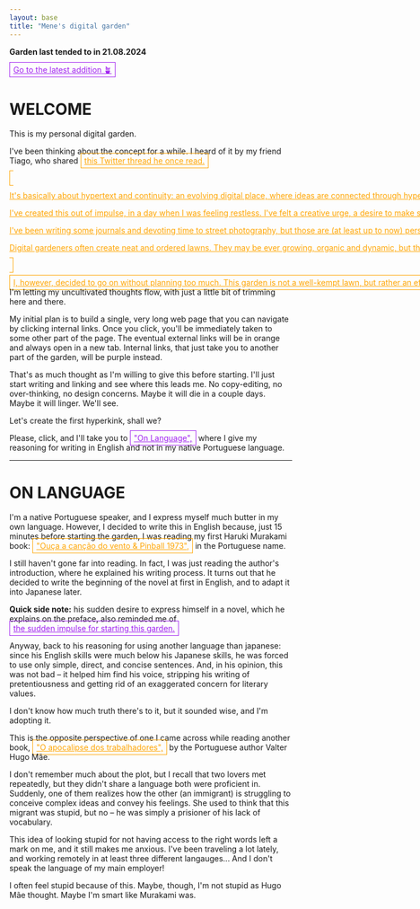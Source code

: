 ```yaml
---
layout: base
title: "Mene's digital garden"
---
```


<style>

	html {
	  scroll-behavior: smooth;
	}

	.site-header {
	  border: 1px solid black;
	}

	a.external, a.internal {
	  padding: 4px;
	  padding-left: 6px;
	  padding-right: 6px;
	  white-space: nowrap;
	}

	  a:hover {
	    opacity: .5;
	  }

	  a.external {
	    color: #ffA500;
	    border: 1px solid #ffA500; 

	  }

	   a.internal {
	    color: #A020F0;
	    border: 1px solid #A020F0; 

	  }

	h1 {
	  font-size: 28px;
	  text-transform: uppercase;
	}

	hr {
		margin-bottom: 30px;
	}

</style>


<div class="group">
	<p><b>Garden last tended to in 21.08.2024</b></p>
	<a id="scroll-link" class="internal" href="#">Go to the latest addition 🪴</a>
</div>

# Welcome

This is my personal digital garden.

I've been thinking about the concept for a while. I heard of it by my friend Tiago, who shared <a class="external" target="_blank" href="https://x.com/Mappletons/status/1250532315459194880">this Twitter thread he once read.

It's basically about hypertext and continuity: an evolving digital place, where ideas are connected through hyperlinking. There are no concerns with being linear, chronological. Things are also never finished: text, layout, images, all is subject to change. This is no newsfeed. It's a garden!

I've created this out of impulse, in a day when I was feeling restless. I've felt a creative urge, a desire to make something that is inherently mine, but that I can also share with others.

I've been writing some journals and devoting time to street photography, but those are (at least up to now) personal endeavors. I feel the urge to put stuff out there – but not something like the journalism pieces I publish as my job, but something that is, and I'm getting repetive here, personal.

Digital gardeners often create neat and ordered lawns. They may be ever growing, organic and dynamic, but they still follow at least some degree of order – tags, labels, different pages and indexes.

I, however, decided to go on without planning too much. This garden is not a well-kempt lawn, but rather an effort <a href='https://en.wikipedia.org/wiki/Natural_landscaping' class='external' target='_blank'>natural landscaping.</a> I'm letting my uncultivated thoughts flow, with just a little bit of trimming here and there. 

My initial plan is to build a single, very long web page that you can navigate by clicking internal links. Once you click, you'll be immediately taken to some other part of the page. The eventual external links will be in orange and always open in a new tab. Internal links, that just take you to another part of the garden, will be purple instead.

That's as much thought as I'm willing to give this before starting. I'll just start writing and linking and see where this leads me. No copy-editing, no over-thinking, no design concerns. Maybe it will die in a couple days. Maybe it will linger. We'll see. 

Let's create the first hyperkink, shall we?

Please, click, and I'll take you to <a class="internal" href="#on-language">"On Language",</a> where I give my reasoning for writing in English and not in my native Portuguese language.

<hr>

# On Language

I'm a native Portuguese speaker, and I express myself much butter in my own language. However, I decided to write this in English because, just 15 minutes before starting the garden, I was reading my first Haruki Murakami book: <a class="external" href="https://www.goodreads.com/book/show/32853170-ou-a-a-can-o-do-vento-pinball-1973?ref=nav_sb_ss_1_9" target="_blank">"Ouça a canção do vento & Pinball 1973",</a> in the Portuguese name.

I still haven't gone far into reading. In fact, I was just reading the author's introduction, where he explained his writing process. It turns out that he decided to write the beginning of the novel at first in English, and to adapt it into Japanese later.

<b>Quick side note:</b> his sudden desire to express himself in a novel, which he explains on the preface, also reminded me of <a href="#welcome" class="internal">the sudden impulse for starting this garden.</a>

Anyway, back to his reasoning for using another language than japanese: since his English skills were much below his Japanese skills, he was forced to use only simple, direct, and concise sentences. And, in his opinion, this was not bad – it helped him find his voice, stripping his writing of pretentiousness and getting rid of an exaggerated concern for literary values.

I don't know how much truth there's to it, but it sounded wise, and I'm adopting it.

This is the opposite perspective of one I came across while reading another book, <a href="https://www.goodreads.com/book/show/6425806-o-apocalipse-dos-trabalhadores" target="_blank" class="external">"O apocalipse dos trabalhadores",</a> by the Portuguese author Valter Hugo Mãe. 

I don't remember much about the plot, but I recall that two lovers met repeatedly, but they didn't share a language both were proficient in. Suddenly, one of them realizes how the other (an immigrant) is struggling to conceive complex ideas and convey his feelings. She used to think that this migrant was stupid, but no – he was simply a prisioner of his lack of vocabulary.

This idea of looking stupid for not having access to the right words left a mark on me, and it still makes me anxious. I've been traveling a lot lately, and working remotely in at least three different langauges... And  I don't speak the language of my main employer! 

I often feel stupid because of this. Maybe, though, I'm not stupid as Hugo Mãe thought. Maybe I'm smart like Murakami was.

<script>
    // JavaScript to find the last <h1> and set a class
    const lastH1 = document.querySelector('h1:last-of-type');
    if (lastH1) {
        lastH1.classList.add('scroll-target');
    }

    // Add an event listener to scroll to the element with the class
    document.getElementById('scroll-link').addEventListener('click', function(e) {
        e.preventDefault();
        const targetElement = document.querySelector('.scroll-target');
        if (targetElement) {
            targetElement.scrollIntoView({ behavior: 'smooth' });
        }
    });
</script>
